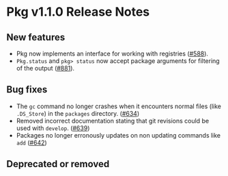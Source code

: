 Pkg v1.1.0 Release Notes
========================

New features
------------

* Pkg now implements an interface for working with registries ([#588]).
* `Pkg.status` and `pkg> status` now accept package arguments for
  filtering of the output ([#881]).

Bug fixes
----------

* The `gc` command no longer crashes when it encounters normal files
  (like `.DS_Store`) in the `packages` directory. ([#634])
* Removed incorrect documentation stating that git revisions could be used
  with `develop`. ([#639])
* Packages no longer erronously updates on non updating commands like `add` ([#642])

Deprecated or removed
---------------------


<!--- LINKS -->

[#634]: https://github.com/JuliaLang/Pkg.jl/pull/634
[#639]: https://github.com/JuliaLang/Pkg.jl/pull/639
[#642]: https://github.com/JuliaLang/Pkg.jl/pull/642
[#588]: https://github.com/JuliaLang/Pkg.jl/pull/588
[#881]: https://github.com/JuliaLang/Pkg.jl/pull/881
